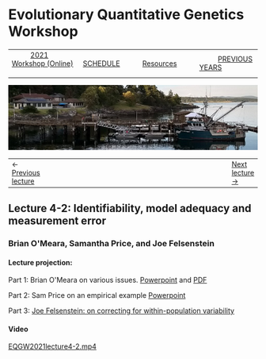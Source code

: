 
# Evolutionary Quantitative Genetics Workshop #

|        |        |        |    |
|--------|---------------------------------------------|--------------------|------------------------------------------|
| &nbsp;&nbsp;&nbsp;&nbsp;&nbsp;&nbsp;&nbsp;&nbsp;&nbsp; [2021 Workshop (Online)](/2021/index.html) &nbsp;&nbsp;&nbsp;&nbsp;&nbsp;&nbsp;&nbsp;&nbsp;&nbsp; | &nbsp;&nbsp;&nbsp;&nbsp;&nbsp;&nbsp;&nbsp;&nbsp;&nbsp;&nbsp;&nbsp;&nbsp; [SCHEDULE](schedule.html) &nbsp;&nbsp;&nbsp;&nbsp;&nbsp;&nbsp;&nbsp;&nbsp;&nbsp; | &nbsp;&nbsp;&nbsp;&nbsp;&nbsp;&nbsp;&nbsp;&nbsp;&nbsp;&nbsp;&nbsp;&nbsp; [Resources](resources.html) &nbsp;&nbsp;&nbsp;&nbsp;&nbsp;&nbsp;&nbsp;&nbsp;&nbsp; | &nbsp;&nbsp;&nbsp;&nbsp;&nbsp;&nbsp;&nbsp;&nbsp;&nbsp; [PREVIOUS YEARS](previous.html) &nbsp;&nbsp;&nbsp;&nbsp;&nbsp;&nbsp; |


<div align="left">
<img src="/media/FHLimage2018b.jpg" alt="FHL waterfront in 2018">
</div>

<table><tr><td>&larr; <a href="lecture4-1.html">Previous lecture</a></td><td width="665">&nbsp;</td><td> <a href="lecture4-3.html">Next lecture &rarr;</a></td></tr></table>


## Lecture 4-2:  Identifiability, model adequacy and measurement error ##

### Brian O'Meara, Samantha Price, and Joe Felsenstein ###
  
#### Lecture projection: ####

Part 1: Brian O'Meara on various issues. [Powerpoint](https://drive.google.com/file/d/1LbfDdpJoJppa3GYPLMDv9vjvJaCqvmRO/view?usp=sharing) and [PDF](https://drive.google.com/file/d/1nNrs-_1gUlu-XxbUXPAJxRYezVc0c-oV/view?usp=sharing) 

Part 2: Sam Price on an empirical example [Powerpoint](https://drive.google.com/file/d/1bGzZloLPmrxJXs0y0f5TepKHRUd5NtB3/view?usp=sharing)

Part 3: [Joe Felsenstein: on correcting for within-population variability](https://drive.google.com/file/d/1k67l9lorUnyiy7b_8Q0u4YkxWKmEIL3W/view?usp=sharing)

#### Video ####

[EQGW2021lecture4-2.mp4](https://vimeo.com/575974848)

